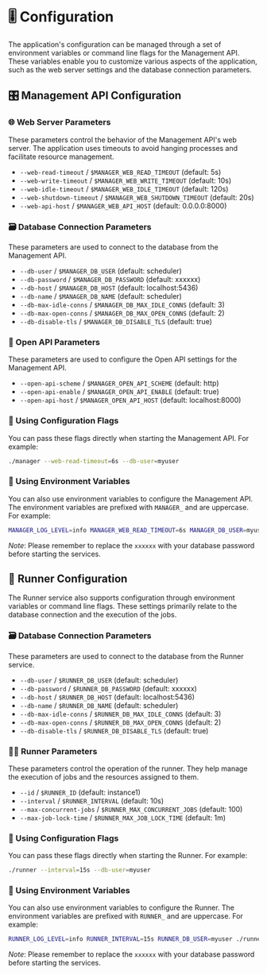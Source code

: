 # 🎚 Configuration

The application's configuration can be managed through a set of environment variables or command line flags for the Management API. These variables enable you to customize various aspects of the application, such as the web server settings and the database connection parameters.

## 🎛 Management API Configuration

### 🌐 Web Server Parameters

These parameters control the behavior of the Management API's web server. The application uses timeouts to avoid hanging processes and facilitate resource management.

- `--web-read-timeout` / `$MANAGER_WEB_READ_TIMEOUT` (default: 5s)
- `--web-write-timeout` / `$MANAGER_WEB_WRITE_TIMEOUT` (default: 10s)
- `--web-idle-timeout` / `$MANAGER_WEB_IDLE_TIMEOUT` (default: 120s)
- `--web-shutdown-timeout` / `$MANAGER_WEB_SHUTDOWN_TIMEOUT` (default: 20s)
- `--web-api-host` / `$MANAGER_WEB_API_HOST` (default: 0.0.0.0:8000)

### 🗃 Database Connection Parameters

These parameters are used to connect to the database from the Management API.

- `--db-user` / `$MANAGER_DB_USER` (default: scheduler)
- `--db-password` / `$MANAGER_DB_PASSWORD` (default: xxxxxx)
- `--db-host` / `$MANAGER_DB_HOST` (default: localhost:5436)
- `--db-name` / `$MANAGER_DB_NAME` (default: scheduler)
- `--db-max-idle-conns` / `$MANAGER_DB_MAX_IDLE_CONNS` (default: 3)
- `--db-max-open-conns` / `$MANAGER_DB_MAX_OPEN_CONNS` (default: 2)
- `--db-disable-tls` / `$MANAGER_DB_DISABLE_TLS` (default: true)

### 📖 Open API Parameters

These parameters are used to configure the Open API settings for the Management API.

- `--open-api-scheme` / `$MANAGER_OPEN_API_SCHEME` (default: http)
- `--open-api-enable` / `$MANAGER_OPEN_API_ENABLE` (default: true)
- `--open-api-host` / `$MANAGER_OPEN_API_HOST` (default: localhost:8000)

### 🚩 Using Configuration Flags

You can pass these flags directly when starting the Management API. For example:

```bash
./manager --web-read-timeout=6s --db-user=myuser
```

### 🌱 Using Environment Variables

You can also use environment variables to configure the Management API. The environment variables are prefixed with `MANAGER_` and are uppercase. For example:

```bash
MANAGER_LOG_LEVEL=info MANAGER_WEB_READ_TIMEOUT=6s MANAGER_DB_USER=myuser ./manager 
```


*Note*: Please remember to replace the `xxxxxx` with your database password before starting the services.


## 🏃‍ Runner Configuration

The Runner service also supports configuration through environment variables or command line flags. These settings primarily relate to the database connection and the execution of the jobs.

### 🗃 Database Connection Parameters

These parameters are used to connect to the database from the Runner service.

- `--db-user` / `$RUNNER_DB_USER` (default: scheduler)
- `--db-password` / `$RUNNER_DB_PASSWORD` (default: xxxxxx)
- `--db-host` / `$RUNNER_DB_HOST` (default: localhost:5436)
- `--db-name` / `$RUNNER_DB_NAME` (default: scheduler)
- `--db-max-idle-conns` / `$RUNNER_DB_MAX_IDLE_CONNS` (default: 3)
- `--db-max-open-conns` / `$RUNNER_DB_MAX_OPEN_CONNS` (default: 2)
- `--db-disable-tls` / `$RUNNER_DB_DISABLE_TLS` (default: true)

### 🏃‍♂️ Runner Parameters

These parameters control the operation of the runner. They help manage the execution of jobs and the resources assigned to them.

- `--id` / `$RUNNER_ID` (default: instance1)
- `--interval` / `$RUNNER_INTERVAL` (default: 10s)
- `--max-concurrent-jobs` / `$RUNNER_MAX_CONCURRENT_JOBS` (default: 100)
- `--max-job-lock-time` / `$RUNNER_MAX_JOB_LOCK_TIME` (default: 1m)

### 🚩 Using Configuration Flags

You can pass these flags directly when starting the Runner. For example:

```bash
./runner --interval=15s --db-user=myuser
```

### 🌱 Using Environment Variables

You can also use environment variables to configure the Runner. The environment variables are prefixed with `RUNNER_` and are uppercase. For example:

```bash
RUNNER_LOG_LEVEL=info RUNNER_INTERVAL=15s RUNNER_DB_USER=myuser ./runner
```

*Note*: Please remember to replace the `xxxxxx` with your database password before starting the services.